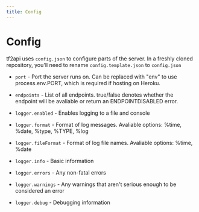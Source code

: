 ```yaml
---
title: Config
---
```


# Config

tf2api uses `config.json` to configure parts of the server. In a freshly cloned repository, you'll need to rename `config.template.json` to `config.json`

- `port` - Port the server runs on. Can be replaced with "env" to use process.env.PORT, which is required if hosting on Heroku.

- `endpoints` - List of all endpoints. true/false denotes whether the endpoint will be avaliable or return an ENDPOINTDISABLED error.

- `logger.enabled` - Enables logging to a file and console
- `logger.format` - Format of log messages. Avaliable options: %time, %date, %type, %TYPE, %log
- `logger.fileFormat` - Format of log file names. Avaliable options: %time, %date

- `logger.info` - Basic information
- `logger.errors` - Any non-fatal errors
- `logger.warnings` - Any warnings that aren't serious enough to be considered an error
- `logger.debug` - Debugging information
